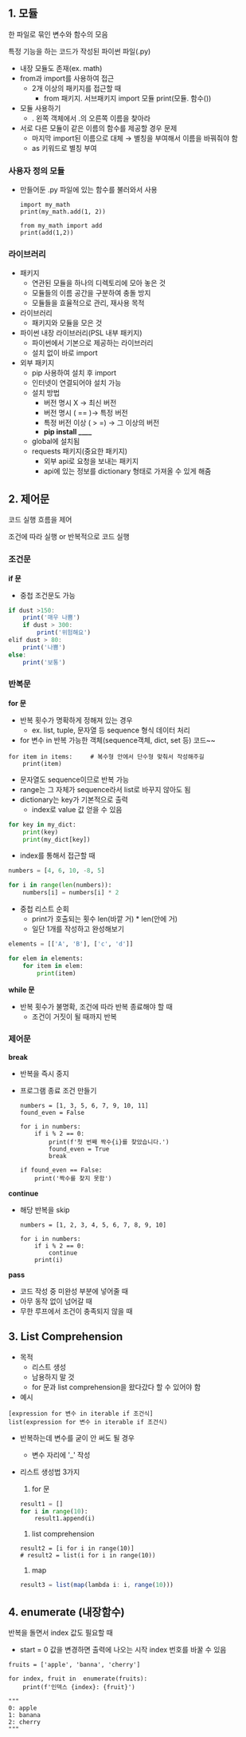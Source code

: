 ## 1. 모듈

한 파일로 묶인 변수와 함수의 모음

특정 기능을 하는 코드가 작성된 파이썬 파일(.py)

- 내장 모듈도 존재(ex. math)
- from과 import를 사용하여 접근
    - 2개 이상의 패키지를 접근할 때
        - from 패키지. 서브패키지 import 모듈
        print(모듈. 함수())
- 모듈 사용하기
    - . 왼쪽 객체에서 .의 오른쪽 이름을 찾아라
- 서로 다른 모듈이 같은 이름의 함수를 제공할 경우 문제
    - 마지막 import된 이름으로 대체 → 별칭을 부여해서 이름을 바꿔줘야 함
    - as 키워드로 별칭 부여

### 사용자 정의 모듈

- 만들어둔 .py 파일에 있는 함수를 불러와서 사용
    
    ```
    import my_math
    print(my_math.add(1, 2))
    
    from my_math import add
    print(add(1,2))
    ```
    

### 라이브러리

- 패키지
    - 연관된 모듈을 하나의 디렉토리에 모아 놓은 것
    - 모듈들의 이름 공간을 구분하여 충돌 방지
    - 모듈들을 효율적으로 관리, 재사용 목적
- 라이브러리
    - 패키지와 모듈을 모은 것
- 파이썬 내장 라이브러리(PSL 내부 패키지)
    - 파이썬에서 기본으로 제공하는 라이브러리
    - 설치 없이 바로 import
- 외부 패키지
    - pip 사용하여 설치 후 import
    - 인터넷이 연결되어야 설치 가능
    - 설치 방법
        - 버전 명시 X → 최신 버전
        - 버전 명시 ( == )→ 특정 버전
        - 특정 버전 이상 ( > =) → 그 이상의 버전
        - **pip install ____**
    - global에 설치됨
    - requests 패키지(중요한 패키지)
        - 외부 api로 요청을 보내는 패키지
        - api에 있는 정보를 dictionary 형태로 가져올 수 있게 해줌

## 2. 제어문

코드 실행 흐름을 제어

조건에 따라 실행 or 반복적으로 코드 실행

### 조건문

**if 문**

- 중첩 조건문도 가능

```jsx
if dust >150:
    print('매우 나쁨')
    if dust > 300:
        print('위험해요')
elif dust > 80:
    print('나쁨')
else:
    print('보통')
```

### 반복문

**for 문**

- 반복 횟수가 명확하게 정해져 있는 경우
    - ex. list, tuple, 문자열 등 sequence 형식 데이터 처리
- for 변수 in 반복 가능한 객체(sequence객체, dict, set 등)
코드~~

```
for item in items:     # 복수형 안에서 단수형 맞춰서 작성해주길
    print(item)
```

- 문자열도 sequence이므로 반복 가능
- range는 그 자체가 sequence라서 list로 바꾸지 않아도 됨
- dictionary는 key가 기본적으로 출력
    - index로 value 값 얻을 수 있음

```python
for key in my_dict:
    print(key)
    print(my_dict[key])
```

- index를 통해서 접근할 때

```python
numbers = [4, 6, 10, -8, 5]

for i in range(len(numbers)):
    numbers[i] = numbers[i] * 2
```

- 중첩 리스트 순회
    - print가 호출되는 횟수 len(바깥 거) * len(안에 거)
    - 일단 1개를 작성하고 완성해보기

```python
elements = [['A', 'B'], ['c', 'd']]

for elem in elements:
    for item in elem:
        print(item)
```

**while 문**

- 반복 횟수가 불명확, 조건에 따라 반복 종료해야 할 때
    - 조건이 거짓이 될 때까지 반복

### 제어문

**break**

- 반복을 즉시 중지
- 프로그램 종료 조건 만들기
    
    ```
    numbers = [1, 3, 5, 6, 7, 9, 10, 11]
    found_even = False
    
    for i in numbers:
        if i % 2 == 0:
            print(f'첫 번째 짝수{i}를 찾았습니다.')
            found_even = True
            break
            
    if found_even == False:
        print('짝수를 찾지 못함')
    ```
    

**continue**

- 해당 반복을 skip
    
    ```
    numbers = [1, 2, 3, 4, 5, 6, 7, 8, 9, 10]
    
    for i in numbers:
        if i % 2 == 0:
            continue
        print(i)
    ```
    

**pass**

- 코드 작성 중 미완성 부분에 넣어줄 때
- 아무 동작 없이 넘어갈 때
- 무한 루프에서 조건이 충족되지 않을 때

## 3. List Comprehension

- 목적
    - 리스트 생성
    - 남용하지 말 것
    - for 문과 list comprehension을 왔다갔다 할 수 있어야 함
- 예시
```
[expression for 변수 in iterable if 조건식]
list(expression for 변수 in iterable if 조건식)
```

- 반복하는데 변수를 굳이 안 써도 될 경우
    - 변수 자리에 '_' 작성
- 리스트 생성법 3가지
    1. for 문
    
    ```python
    result1 = []
    for i in range(10):
        result1.append(i)
    ```
    
    1. list comprehension
    
    ```
    result2 = [i for i in range(10)]
    # result2 = list(i for i in range(10))
    ```
    
    1. map
    
    ```jsx
    result3 = list(map(lambda i: i, range(10)))
    ```
    

## 4. enumerate (내장함수)

반복을 돌면서 index 값도 필요할 때

- start = 0 값을 변경하면 출력에 나오는 시작 index 번호를 바꿀 수 있음
```
fruits = ['apple', 'banna', 'cherry']

for index, fruit in  enumerate(fruits):
	print(f'인덱스 {index}: {fruit}')

"""
0: apple
1: banana
2: cherry
"""
```